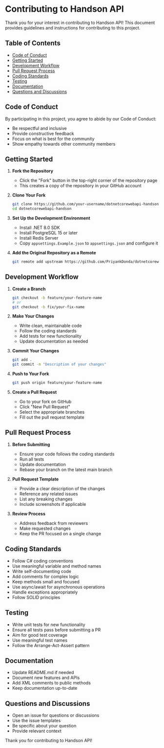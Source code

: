 # Contributing to Handson API

Thank you for your interest in contributing to Handson API! This document provides guidelines and instructions for contributing to this project.

## Table of Contents

- [Code of Conduct](#code-of-conduct)
- [Getting Started](#getting-started)
- [Development Workflow](#development-workflow)
- [Pull Request Process](#pull-request-process)
- [Coding Standards](#coding-standards)
- [Testing](#testing)
- [Documentation](#documentation)
- [Questions and Discussions](#questions-and-discussions)

## Code of Conduct

By participating in this project, you agree to abide by our Code of Conduct:

- Be respectful and inclusive
- Provide constructive feedback
- Focus on what is best for the community
- Show empathy towards other community members

## Getting Started

1. **Fork the Repository**
   - Click the "Fork" button in the top-right corner of the repository page
   - This creates a copy of the repository in your GitHub account

2. **Clone Your Fork**
   ```bash
   git clone https://github.com/your-username/dotnetcorewebapi-handson.git
   cd dotnetcorewebapi-handson
   ```

3. **Set Up the Development Environment**
   - Install .NET 8.0 SDK
   - Install PostgreSQL 15 or later
   - Install Redis Server
   - Copy `appsettings.Example.json` to `appsettings.json` and configure it

4. **Add the Original Repository as a Remote**
   ```bash
   git remote add upstream https://github.com/PriyankDonda/dotnetcorewebapi-handson.git
   ```

## Development Workflow

1. **Create a Branch**
   ```bash
   git checkout -b feature/your-feature-name
   # or
   git checkout -b fix/your-fix-name
   ```

2. **Make Your Changes**
   - Write clean, maintainable code
   - Follow the coding standards
   - Add tests for new functionality
   - Update documentation as needed

3. **Commit Your Changes**
   ```bash
   git add .
   git commit -m "Description of your changes"
   ```

4. **Push to Your Fork**
   ```bash
   git push origin feature/your-feature-name
   ```

5. **Create a Pull Request**
   - Go to your fork on GitHub
   - Click "New Pull Request"
   - Select the appropriate branches
   - Fill out the pull request template

## Pull Request Process

1. **Before Submitting**
   - Ensure your code follows the coding standards
   - Run all tests
   - Update documentation
   - Rebase your branch on the latest main branch

2. **Pull Request Template**
   - Provide a clear description of the changes
   - Reference any related issues
   - List any breaking changes
   - Include screenshots if applicable

3. **Review Process**
   - Address feedback from reviewers
   - Make requested changes
   - Keep the PR focused on a single change

## Coding Standards

- Follow C# coding conventions
- Use meaningful variable and method names
- Write self-documenting code
- Add comments for complex logic
- Keep methods small and focused
- Use async/await for asynchronous operations
- Handle exceptions appropriately
- Follow SOLID principles

## Testing

- Write unit tests for new functionality
- Ensure all tests pass before submitting a PR
- Aim for good test coverage
- Use meaningful test names
- Follow the Arrange-Act-Assert pattern

## Documentation

- Update README.md if needed
- Document new features and APIs
- Add XML comments to public methods
- Keep documentation up-to-date

## Questions and Discussions

- Open an issue for questions or discussions
- Use the issue templates
- Be specific about your question
- Provide relevant context

Thank you for contributing to Handson API! 